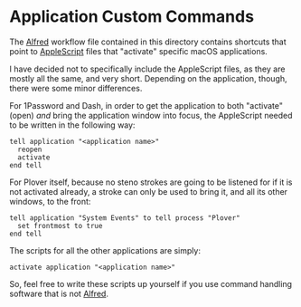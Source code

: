 # Application Custom Commands

The [Alfred][] workflow file contained in this directory contains shortcuts
that point to [AppleScript][] files that "activate" specific macOS applications.

I have decided not to specifically include the AppleScript files, as they are
mostly all the same, and very short. Depending on the application, though, there
were some minor differences.

For 1Password and Dash, in order to get the application to both "activate"
(open) _and_ bring the application window into focus, the AppleScript needed to
be written in the following way:

```applescript
tell application "<application name>"
  reopen
  activate
end tell
```

For Plover itself, because no steno strokes are going to be listened for if it
is not activated already, a stroke can only be used to bring it, and all its
other windows, to the front:

```applescript
tell application "System Events" to tell process "Plover"
  set frontmost to true
end tell
```

The scripts for all the other applications are simply:

```applescript
activate application "<application name>"
```

So, feel free to write these scripts up yourself if you use command handling
software that is not [Alfred][].

[Alfred]: https://www.alfredapp.com/
[AppleScript]: https://en.wikipedia.org/wiki/AppleScript
